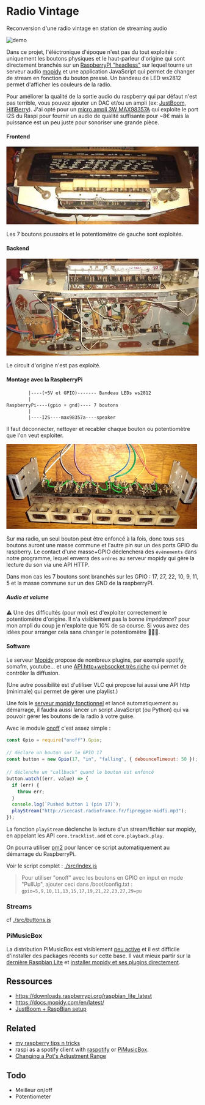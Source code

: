 # Radio Vintage

Reconversion d'une radio vintage en station de streaming audio

![demo](./demo.gif)

Dans ce projet, l'éléctronique d'époque n'est pas du tout exploitée : uniquement les boutons physiques et le haut-parleur d'origine qui sont directement branchés sur un [RaspberryPI "headless"](https://raspberry-pi.fr/raspberry-pi-sans-ecran-sans-clavier/) sur lequel tourne un serveur audio [mopidy](https://mopidy.com/) et une application JavaScript qui permet de changer de stream en fonction du bouton pressé. Un bandeau de LED ws2812 permet d'afficher les couleurs de la radio.

Pour améliorer la qualité de la sortie audio du raspberry qui par défaut n'est pas terrible, vous pouvez ajouter un DAC et/ou un ampli (ex: [JustBoom](https://JustBoom.co), [HifiBerry](https://www.hifiberry.com/)). J'ai opté pour un [micro ampli 3W MAX98357A](https://boutique.semageek.com/fr/810-amplificateur-i2s-3w-classe-d-max98357a.html) qui exploite le port I2S du Raspi pour fournir un audio de qualité suffisante pour ~8€ mais la puissance est un peu juste pour sonoriser une grande pièce.

#### Frontend

![frontend](./images/frontend.jpg)

Les 7 boutons poussoirs et le potentiomètre de gauche sont exploités.

#### Backend

![backend](./images/backend.jpg)

Le circuit d'origine n'est pas exploité.

#### Montage avec la RaspberryPi

```
        |----(+5V et GPIO)------- Bandeau LEDs ws2812
        |
RaspberryPi----(gpio + gnd)---- 7 boutons
        |
        |----I2S----max98357a----speaker

```

Il faut déconnecter, nettoyer et recabler chaque bouton ou potentiomètre que l'on veut exploiter.

![control-panel](./images/control-panel.jpg)

Sur ma radio, un seul bouton peut être enfoncé à la fois, donc tous ses boutons auront une masse commune et l'autre pin sur un des ports GPIO du raspberry. Le contact d'une masse+GPIO déclenchera des `événements` dans notre programme, lequel enverra des `ordres` au serveur mopidy qui gère la lecture du son via une API HTTP.

Dans mon cas les 7 boutons sont branchés sur les GPIO : 17, 27, 22, 10, 9, 11, 5 et la masse commune sur un des GND de la raspberryPI.

##### Audio et volume

⚠️ Une des difficultés (pour moi) est d'exploiter correctement le potentiomètre d'origine. Il n'a visiblement pas la bonne _impédance_? pour mon ampli du coup je n'exploite que 10% de sa course. Si vous avez des idées pour arranger cela sans changer le potentiomètre 🙏🙏🙏.

#### Software

Le serveur [Mopidy](mopidy.com) propose de nombreux plugins, par exemple spotify, somafm, youtube... et une [API http+websocket très riche](https://docs.mopidy.com/en/latest/api/core) qui permet de contrôler la diffusion.

(Une autre possibilité est d'utiliser VLC qui propose lui aussi une API http (minimale) qui permet de gérer une playlist.)

Une fois le [serveur mopidy fonctionnel](https://docs.mopidy.com/en/latest/) et lancé automatiquement au démarrage, il faudra aussi lancer un script JavaScript (ou Python) qui va pouvoir gérer les boutons de la radio à votre guise.

Avec le module [onoff](https://github.com/fivdi/onoff) c'est assez simple :

```js
const Gpio = require("onoff").Gpio;

// déclare un bouton sur le GPIO 17
const button = new Gpio(17, "in", "falling", { debounceTimeout: 50 });

// déclenche un "callback" quand le bouton est enfoncé
button.watch((err, value) => {
  if (err) {
    throw err;
  }
  console.log(`Pushed button 1 (pin 17)`);
  playStream("http://icecast.radiofrance.fr/fipreggae-midfi.mp3");
});
```

La fonction `playStream` déclenche la lecture d'un stream/fichier sur mopidy, en appelant les API `core.tracklist.add` et `core.playback.play`.

On pourra utiliser [pm2](https://pm2.keymetrics.io/) pour lancer ce script automatiquement au démarrage du RaspberryPi.

Voir le script complet : [./src/index.js](./src/index.js)

> Pour utiliser "onoff" avec les boutons en GPIO en input en mode "PullUp", ajouter ceci dans /boot/config.txt : `gpio=5,9,10,11,13,15,17,19,21,22,23,27,29=pu`

### Streams

cf [./src/buttons.js](./src/buttons.js)

### PiMusicBox

La distribution PiMusicBox est visiblement [peu active](https://github.com/pimusicbox/pimusicbox/graphs/contributors) et il est difficile d'installer des packages récents sur cette base. Il vaut mieux partir sur la [dernière Raspbian Lite](https://downloads.raspberrypi.org/raspbian_lite_latest) et [installer mopidy et ses plugins directement](https://docs.mopidy.com/en/latest/installation/).

## Ressources

- https://downloads.raspberrypi.org/raspbian_lite_latest
- https://docs.mopidy.com/en/latest/
- [JustBoom + RaspBian setup](https://www.justboom.co/software/configure-justboom-with-raspbian/)

## Related

- [my raspberry tips n tricks](https://gist.github.com/revolunet/f85a6fbe8b2688632c288f26010c9542)
- raspi as a spotify client with [raspotify](https://github.com/dtcooper/raspotify) or [PiMusicBox](https://www.pimusicbox.com/).
- [Changing a Pot's Adjustment Range](http://musicfromouterspace.com/analogsynth_new/HOT_TIPS/coarserangeadjust.html)

## Todo

- Meilleur on/off
- Potentiometer
